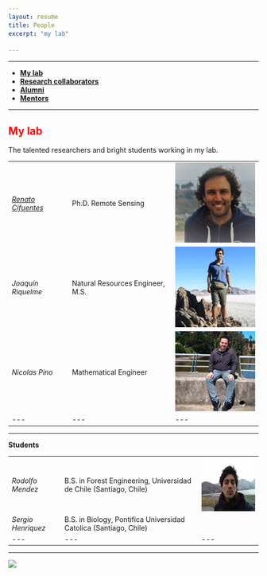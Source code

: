 ```yaml
---
layout: resume
title: People 
excerpt: "my lab"

---
```


<style>H1{color:DarkRed;}</style>
<style>H2{color:Red;}</style>

--------


* **[My lab](#my-lab)** 
* **[Research collaborators](./collabora.md)**
* **[Alumni](./alumni.md)** 
* **[Mentors](./mentors.md)** 

--------

## My lab
The talented researchers and bright students working in my lab.


|   |   |   | 
|---|---|---|
| [*Renato Cifuentes*](https://www.researchgate.net/profile/Renato_Cifuentes)  |Ph.D. Remote Sensing   | ![](images/renato_2.jpg)  |   
| *Joaquín Riquelme*  |Natural Resources Engineer, M.S.   |  ![](images/joaquin_2.jpg) | 
|  *Nicolas Pino* | Mathematical Engineer  | ![](images/NicoP_2.jpg)  | 
|---|---|---|

--------

__Students__

|   |   |   |
|---|---|---|
|*Rodolfo Mendez*  | B.S. in Forest Engineering, Universidad de Chile (Santiago, Chile)   |  ![](images/rodolfo.png) |
|*Sergio Henriquez*  | B.S. in Biology, Pontifica Universidad Catolica (Santiago, Chile)   |   |
|---|---|---|


--------

![](images/groupRuca.jpg)

<!-- ### Footer
Former students, post-docs, and visiting students..  Furthermore, I have listed former students at various levels, conditions, and institutions. Besides, a link to my current research collaborators. 
Our lab investigates how forest ecosystems change through time. We use both mathematical, theoretical, statistical and empirical approaches to address several research questions related to the development of forests; tree allometry; the scaling of tree-level processes to ecosystems; and the building of forest growth model. Our research also includes the long-term monitoring of the temperate forests in southern Chile.
![](images/groupRuca.jpg){width=200px height=200px}
![](images/droneYo.JPG)
![Kitten](images/groupRuca.jpg){:height="36px" width="36px"}
__Postdoc__
* *Renato Cifuentes*, Ph.D.
__Research assistants__
* *Joaquín Riquelme*, Natural Resources Engineer, M.S.
* *Nicolas Pino*, Mathematical Engineer.
__Visiting graduate students__
* *Patricio Ojeda*, Doctoral program in Forest Sciences, Universidad Austral de Chile (Valdivia, Chile)
![Kitten](images/groupRuca.jpg){ width=50%}
<img src="images/groupRuca.jpg" alt="drawing" width="200"/>
Last updated: August 2020 -->
